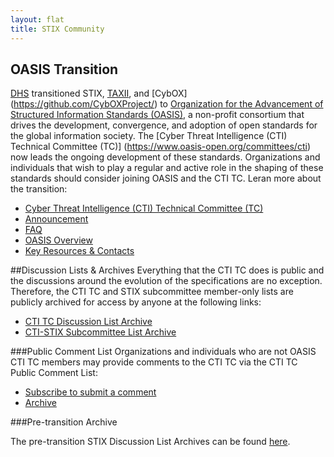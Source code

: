 ```yaml
---
layout: flat
title: STIX Community
---
```


## OASIS Transition
[DHS](http://www.dhs.gov/office-cybersecurity-and-communications/) transitioned STIX, [TAXII](https://github.com/TAXIIProject/), and [CybOX] (https://github.com/CybOXProject/) to [Organization for the Advancement of Structured Information Standards (OASIS)](https://www.oasis-open.org/), a non-profit consortium that drives the development, convergence, and adoption of open standards for the global information society. The [Cyber Threat Intelligence (CTI) Technical Committee (TC)] (https://www.oasis-open.org/committees/cti) now leads the ongoing development of these standards. Organizations and individuals that wish to play a regular and active role in the shaping of these standards should consider joining OASIS and the CTI TC. Leran more about the transition:

* [Cyber Threat Intelligence (CTI) Technical Committee (TC)](https://www.oasis-open.org/committees/cti)
* [Announcement](http://stixproject.tumblr.com/post/117006597637/dhs-leads-effort-to-transition-automated)
* [FAQ](https://stixproject.github.io/oasis-faq.pdf)
* [OASIS Overview](https://stixproject.github.io/stix-at-oasis.pdf)
* [Key Resources & Contacts](https://stixproject.github.io/oasis-cti-info.html)

##Discussion Lists & Archives
Everything that the CTI TC does is public and the discussions around the evolution of the specifications are no exception. Therefore, the CTI TC and STIX subcommittee member-only lists are publicly archived for access by anyone at the following links:

* [CTI TC Discussion List Archive](https://lists.oasis-open.org/archives/cti/)
* [CTI-STIX Subcommittee List Archive](https://lists.oasis-open.org/archives/cti-stix/)

###Public Comment List
Organizations and individuals who are not OASIS CTI TC members may provide comments to the CTI TC via the CTI TC Public Comment List:

* [Subscribe to submit a comment](http://www.oasis-open.org/committees/comments/form.php?wg_abbrev=cti)
* [Archive](https://lists.oasis-open.org/archives/cti-comment/)

###Pre-transition Archive

The pre-transition STIX Discussion List Archives can be found [here](http://making-security-measurable.1364806.n2.nabble.com/STIX-Discussion-List-f7579090.html).
